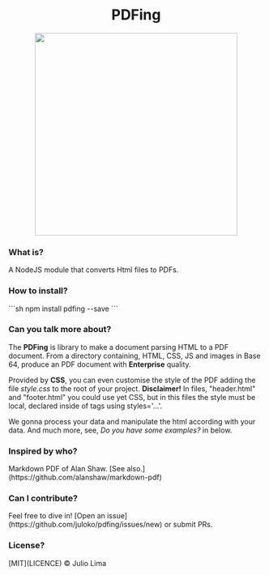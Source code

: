 <h1 align="center">PDFing</h1>

<p align="center">
  <a href="#">
    <img src="https://user-images.githubusercontent.com/17098382/98701644-4401e080-2358-11eb-9c4d-9254350d1f7c.png" align="center" width="400px"  margin="200px"/>
    </a>
</p>

<h3 align="left">What is?</h3>
A NodeJS module that converts Html files to PDFs.

<h3 align="left">How to install?</h3>
```sh
npm install pdfing --save
```

<h3 align="left">Can you talk more about?</h3>
<p align="left">
  The <strong>PDFing</strong> is library to make a document parsing HTML to a PDF document. From a directory containing, HTML, CSS, JS and images in Base 64, produce an PDF document with <strong>Enterprise</strong> quality.
 </p>
 
 <p align="left">
   Provided by <strong>CSS</strong>, you can even customise the style of the PDF adding the file <i>style.css</i> to the root of your project. <strong>Disclaimer!</strong>  In files, "header.html" and "footer.html" you could use yet CSS, but in this files the style must be local, declared inside of tags using styles='...'. 
 </p>
  <p align="left">
   We gonna process your data and manipulate the html according with your data. And much more, see, <i>Do you have some examples?</i> in below.
 </p>

<h3 align="left">Inspired by who?</h3>
Markdown PDF of Alan Shaw. [See also.](https://github.com/alanshaw/markdown-pdf)

<h3 align="left">Can I contribute?</h3>
Feel free to dive in! [Open an issue](https://github.com/juloko/pdfing/issues/new) or submit PRs.

<h3 align="left">License?</h3>
[MIT](LICENCE) © Julio Lima
